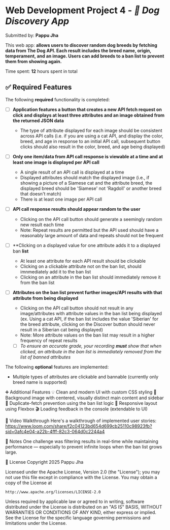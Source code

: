 # Web Development Project 4 - *🐶 Dog Discovery App*
Submitted by: **Pappu Jha**

This web app: **allows users to discover random dog breeds by fetching data from The Dog API. Each result includes the breed name, origin, temperament, and an image. Users can add breeds to a ban list to prevent them from showing again.**

Time spent: **12** hours spent in total

## ✅ Required Features
The following **required** functionality is completed:

- [ ] **Application features a button that creates a new API fetch request on click and displays at least three attributes and an image obtained from the returned JSON data**
  - The type of attribute displayed for each image should be consistent across API calls (i.e. if you are using a cat API, and display the color, breed, and age in response to an initial API call, subsequent button clicks should also result in the color, breed, and age being displayed)

- [ ] **Only one item/data from API call response is viewable at a time and at least one image is displayed per API call**
  - A single result of an API call is displayed at a time 
  - Displayed attributes should match the displayed image (i.e., if showing a picture of a Siamese cat and the attribute breed, the displayed breed should be 'Siamese' not 'Ragdoll' or another breed that doesn't match)
  - There is at least one image per API call

- [ ] **API call response results should appear random to the user**
  - Clicking on the API call button should generate a seemingly random new result each time
  - Note: Repeat results are permitted but the API used should have a reasonably large amount of data and repeats should not be frequent
  
- [ ] **Clicking on a displayed value for one attribute adds it to a displayed ban **list**
  - At least one attribute for each API result should be clickable
  - Clicking on a clickable attribute not on the ban list, should imnmediately add it to the ban list 
  - Clicking on an attribute in the ban list should immediately remove it from the ban list 

- [ ] **Attributes on the ban list prevent further images/API results with that attribute from being displayed**
  - Clicking on the API call button should not result in any image/attributes with attribute values in the ban list being displayed (ex. Using a cat API, if the ban list includes the value 'Siberian' for the breed attribute, clicking on the Discover button should never result in a Siberian cat being displayed)
  - Note: More attribute values on the ban list may result in a higher frequency of repeat results
  -  [ ] _To ensure an accurate grade, your recording **must** show that when clicked, an attribute in the ban list is immediately removed from the list of banned attributes_

The following **optional** features are implemented:

- Multiple types of attributes are clickable and bannable (currently only breed name is supported)

➕ Additional Features
💡 Clean and modern UI with custom CSS styling
🌄 Background image with centered, visually distinct main content and sidebar
🔁 Duplicate-fetch prevention using the ban list logic
🎨 Responsive layout using Flexbox
🎬 Loading feedback in the console (extendable to UI)

🎥 Video Walkthrough
Here's a walkthrough of implemented user stories:
https://www.loom.com/share/f2c04123bd654d699cb25110c98923fb?sid=0afc4e04-a22b-4fff-82c3-064d0c2244a4

🧠 Notes
One challenge was filtering results in real-time while maintaining performance — especially to prevent infinite loops when the ban list grows large.

📄 License
Copyright 2025 Pappu Jha

Licensed under the Apache License, Version 2.0 (the "License");
you may not use this file except in compliance with the License.
You may obtain a copy of the License at

    http://www.apache.org/licenses/LICENSE-2.0

Unless required by applicable law or agreed to in writing, software
distributed under the License is distributed on an "AS IS" BASIS,
WITHOUT WARRANTIES OR CONDITIONS OF ANY KIND, either express or implied.
See the License for the specific language governing permissions and
limitations under the License.
